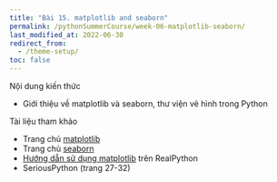 ```yaml
---
title: "Bài 15. matplotlib and seaborn"
permalink: /pythonSummerCourse/week-06-matplotlib-seaborn/
last_modified_at: 2022-06-30
redirect_from:
  - /theme-setup/
toc: false
---
```


Nội dung kiến thức
- Giới thiệu về matplotlib và seaborn, thư viện vẽ hình trong Python

Tài liệu tham khảo
- Trang chủ [matplotlib](https://matplotlib.org/stable/tutorials/index)
- Trang chủ [seaborn](https://seaborn.pydata.org/api.html)
- [Hướng dẫn sử dụng matplotlib](https://realpython.com/python-matplotlib-guide/) trên RealPython
- SeriousPython (trang 27-32)
